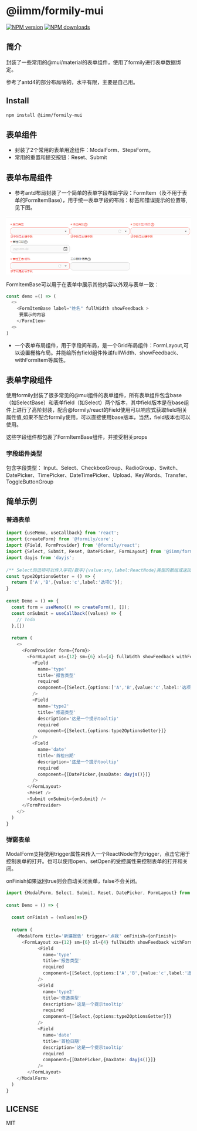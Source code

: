 # @iimm/formily-mui

[![NPM version](https://img.shields.io/npm/v/@iimm/formily-mui.svg?style=flat)](https://npmjs.org/package/@iimm/formily-mui)
[![NPM downloads](http://img.shields.io/npm/dm/@iimm/formily-mui.svg?style=flat)](https://npmjs.org/package/@iimm/formily-mui)

## 简介

封装了一些常用的@mui/material的表单组件，使用了formily进行表单数据绑定。

参考了antd4的部分布局啥的，水平有限，主要是自己用。

## Install

```bash
npm install @iimm/formily-mui
```

## 表单组件
- 封装了2个常用的表单用途组件：ModalForm、StepsForm。
- 常用的重置和提交按钮：Reset、Submit


## 表单布局组件
 - 参考antd布局封装了一个简单的表单字段布局字段：FormItem（及不用于表单的FormItemBase），用于统一表单字段的布局：标签和错误提示的位置等,见下图。

![字段及表单布局示意](./assets/字段布局和表单布局示意.png)

FormItemBase可以用于在表单中展示其他内容以外观与表单一致：

```typescript
const demo =() => (
  <>
    <FormItemBase label="姓名" fullWidth showFeedback >
     要展示的内容
    </FormItem>
  <>
)
```

- 一个表单布局组件，用于字段间布局，是一个Grid布局组件：FormLayout,可以设置栅格布局。并能给所有field组件传递fullWidth、showFeedback、withFormItem等属性。

## 表单字段组件
使用formily封装了很多常见的@mui组件的表单组件，所有表单组件包含base（如SelectBase）和表单field（如Select）两个版本，其中field版本是在base组件上进行了高阶封装，配合@formily/react的Field使用可以响应式获取field相关属性值,如果不配合formily使用，可以直接使用base版本，当然，field版本也可以使用。

这些字段组件都包裹了FormItemBase组件，并接受相关props

### 字段组件类型

包含字段类型： Input、Select、CheckboxGroup、RadioGroup、Switch、DatePicker、TimePicker、DateTimePicker、Upload、KeyWords、Transfer、ToggleButtonGroup

## 简单示例

### 普通表单

```typescript
import {useMemo, useCallback} from 'react';
import {createForm} from '@formily/core';
import {Field, FormProvider} from '@formily/react';
import {Select, Submit, Reset, DatePicker, FormLayout} from '@iimm/formily-mui';
import dayjs from 'dayjs';

/** Select的选项可以传入字符/数字/{value:any,label:ReactNode}类型的数组或返回这种数组的函数 */
const type2OptionsGetter = () => {
  return ['A','B',{value:'c',label:'选项C'}];
}

const Demo = () => {
  const form = useMemo(() => createForm(), []);
  const onSubmit = useCallback((values) => {
    // Todo
  },[])

  return (
    <>
      <FormProvider form={form}>
        <FormLayout xs={12} sm={6} xl={4} fullWidth showFeedback withFormItem>
          <Field 
            name='type'
            title='报告类型'
            required
            component={[Select,{options:['A','B',{value:'c',label:'选项C'}]}]}
          /> 
          <Field 
            name='type2'
            title='修造类型'
            description='这是一个提示tooltip'
            required
            component={[Select,{options:type2OptionsGetter}]}
          />
          <Field 
            name='date'
            title='首检日期'
            description='这是一个提示tooltip'
            required
            component={[DatePicker,{maxDate: dayjs()}]}
          />
        </FormLayout>
        <Reset />
        <Submit onSubmit={onSubmit} />
      </FormProvider>
    </>
  )
}
```

### 弹窗表单

ModalForm支持使用trigger属性来传入一个ReactNode作为trigger，点击它用于控制表单的打开。也可以使用open、setOpen的受控属性来控制表单的打开和关闭。

onFinish如果返回true则会自动关闭表单，false不会关闭。

```typescript
import {ModalForm, Select, Submit, Reset, DatePicker, FormLayout} from '@iimm/

const Demo = () => {

  const onFinish = (values)=>{}

  return (
    <ModalForm title='新建报告' trigger='点我' onFinish={onFinish}>
      <FormLayout xs={12} sm={6} xl={4} fullWidth showFeedback withFormItem>
            <Field 
              name='type'
              title='报告类型'
              required
              component={[Select,{options:['A','B',{value:'c',label:'选项C'}]}]}
            /> 
            <Field 
              name='type2'
              title='修造类型'
              description='这是一个提示tooltip'
              required
              component={[Select,{options:type2OptionsGetter}]}
            />
            <Field 
              name='date'
              title='首检日期'
              description='这是一个提示tooltip'
              required
              component={[DatePicker,{maxDate: dayjs()}]}
            />
        </FormLayout>
    </ModalForm>
  )
}
```

## LICENSE

MIT
